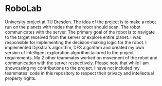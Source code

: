 # RoboLab

University project at TU Dresden. The idea of the project is to make a robot run on the planets with nodes that the robot should scan. The robot communicates with the server. The primary goal of the robot is to navigate to the target received from the server or explore entire planet.
I was responsible for implementing the decision-making logic for the robot. I implemented Dijkstra's algorithm, DFS algorithm and created my own version of intelligent exploration algorithm tailored to the project requirements.
My 2 other teammates worked on movement of the robot and communication with the server respectively. Please note that while I am showcasing my contributions to the project, I have not included my teammates' code in this repository to respect their privacy and intellectual property rights.
